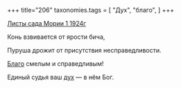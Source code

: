 +++
title="206"
taxonomies.tags = [
 "Дух",
 "благо",
]
+++

[Листы сада Мории 1 1924г](/agni/1924)

Конь взвивается от ярости бича,   

Пуруша дрожит от присутствия несправедливости.   

[Благо](/tags/благо) смелым и справедливым!   

Единый судья ваш [дух](/tags/Дух) — в нём Бог.   


